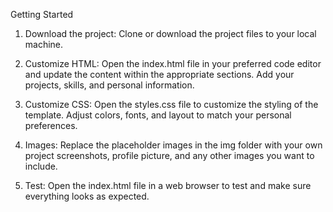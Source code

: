 Getting Started
1. Download the project: Clone or download the project files to your local machine.

2. Customize HTML: Open the index.html file in your preferred code editor and update the content within the appropriate sections. Add your projects, skills, and personal information.

3. Customize CSS: Open the styles.css file to customize the styling of the template. Adjust colors, fonts, and layout to match your personal preferences.

4. Images: Replace the placeholder images in the img folder with your own project screenshots, profile picture, and any other images you want to include.

5. Test: Open the index.html file in a web browser to test and make sure everything looks as expected.
